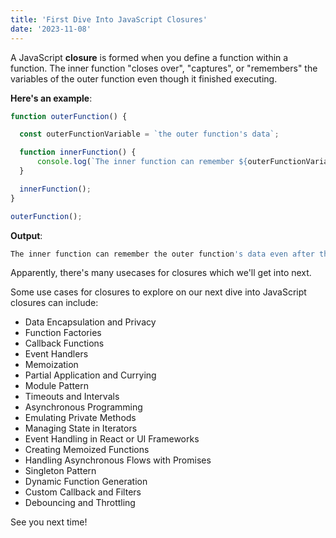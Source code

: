 ```yaml
---
title: 'First Dive Into JavaScript Closures'
date: '2023-11-08'
---
```


A JavaScript **closure** is formed when you define a function within a function. The inner function "closes over", "captures", or "remembers" the variables of the outer function even though it finished executing.

**Here's an example**:
```javascript
function outerFunction() {

  const outerFunctionVariable = `the outer function's data`;

  function innerFunction() {
      console.log(`The inner function can remember ${outerFunctionVariable} even after the outer function is done executing!`);
  }

  innerFunction();
}

outerFunction();
```
**Output**:
```bash
The inner function can remember the outer function's data even after the outer function is done executing!
```

Apparently, there's many usecases for closures which we'll get into next.

Some use cases for closures to explore on our next dive into JavaScript closures can include:

- Data Encapsulation and Privacy
- Function Factories
- Callback Functions
- Event Handlers
- Memoization
- Partial Application and Currying
- Module Pattern
- Timeouts and Intervals
- Asynchronous Programming
- Emulating Private Methods
- Managing State in Iterators
- Event Handling in React or UI Frameworks
- Creating Memoized Functions
- Handling Asynchronous Flows with Promises
- Singleton Pattern
- Dynamic Function Generation
- Custom Callback and Filters
- Debouncing and Throttling

See you next time!
